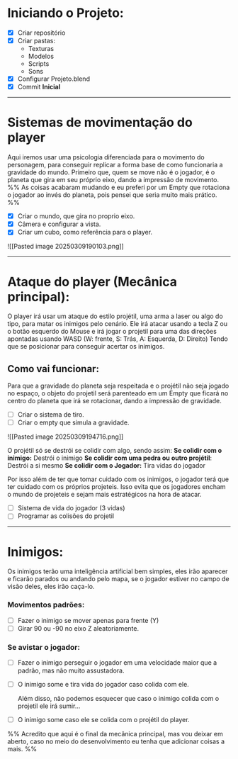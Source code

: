 # Iniciando o Projeto:

- [x] Criar repositório
- [x] Criar pastas:
	- Texturas
	- Modelos
	- Scripts
	- Sons
- [x] Configurar Projeto.blend
- [x] Commit **Inicial**

---
# Sistemas de movimentação do player
Aqui iremos usar uma psicologia diferenciada para o movimento do personagem, para conseguir replicar a forma base de como funcionaria a gravidade do mundo. Primeiro que, quem se move não é o jogador, é o planeta que gira em seu próprio eixo, dando a impressão de movimento.
	%% As coisas acabaram mudando e eu preferi por um Empty que rotaciona o jogador ao invés do planeta, pois pensei que seria muito mais prático. %%

- [x] Criar o mundo, que gira no proprio eixo.
- [x] Câmera e configurar a vista.
- [x] Criar um cubo, como referência para o player.

![[Pasted image 20250309190103.png]]
- - - 
# Ataque do player (Mecânica principal):
O player irá usar um ataque do estilo projétil, uma arma a laser ou algo do tipo, para matar os inimigos pelo cenário. Ele irá atacar usando a tecla Z ou o botão esquerdo do Mouse e irá jogar o projetil para uma das direções apontadas usando WASD (W: frente, S: Trás, A: Esquerda, D: Direito) Tendo que se posicionar para conseguir acertar os inimigos.

## Como vai funcionar:
Para que a gravidade do planeta seja respeitada e o projétil não seja jogado no espaço, o objeto do projetil será parenteado em um Empty que ficará no centro do planeta que irá se rotacionar, dando a impressão de gravidade.

- [ ] Criar o sistema de tiro.
- [ ] Criar o empty que simula a gravidade.

![[Pasted image 20250309194716.png]]

O projétil só se destrói se colidir com algo, sendo assim:
	**Se colidir com o inimigo:** Destrói o inimigo
	**Se colidir com uma pedra ou outro projétil**: Destrói a si mesmo
	**Se colidir com o Jogador:** Tira vidas do jogador

Por isso além de ter que tomar cuidado com os inimigos, o jogador terá que ter cuidado com os próprios projeteis. Isso evita que os jogadores encham o mundo de projeteis e sejam mais estratégicos na hora de atacar. 

- [ ] Sistema de vida do jogador (3 vidas)
- [ ] Programar as colisões do projetil
- - -
# Inimigos:
Os inimigos terão uma inteligência artificial bem simples, eles irão aparecer e ficarão parados ou andando pelo mapa, se o jogador estiver no campo de visão deles, eles irão caça-lo.

### Movimentos padrões:
- [ ] Fazer o inimigo se mover apenas para frente (Y) 
- [ ] Girar 90 ou -90 no eixo Z aleatoriamente.
### Se avistar o jogador:
- [ ] Fazer o inimigo perseguir o jogador em uma velocidade maior que a padrão, mas não muito assustadora.
- [ ] O inimigo some e tira vida do jogador caso colida com ele.

	Além disso, não podemos esquecer que caso o inimigo colida com o projetil ele irá sumir...

- [ ] O inimigo some caso ele se colida com o projétil do player.

%% Acredito que aqui é o final da mecânica principal, mas vou deixar em aberto, caso no meio do desenvolvimento eu tenha que adicionar coisas a mais. %%

